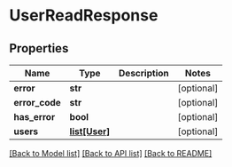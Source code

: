 # UserReadResponse

## Properties
Name | Type | Description | Notes
------------ | ------------- | ------------- | -------------
**error** | **str** |  | [optional] 
**error_code** | **str** |  | [optional] 
**has_error** | **bool** |  | [optional] 
**users** | [**list[User]**](User.md) |  | [optional] 

[[Back to Model list]](../README.md#documentation-for-models) [[Back to API list]](../README.md#documentation-for-api-endpoints) [[Back to README]](../README.md)


